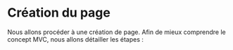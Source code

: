 # Création du page

Nous allons procéder à une création de page. Afin de mieux comprendre le concept MVC, nous allons détailler les étapes :&#x20;
